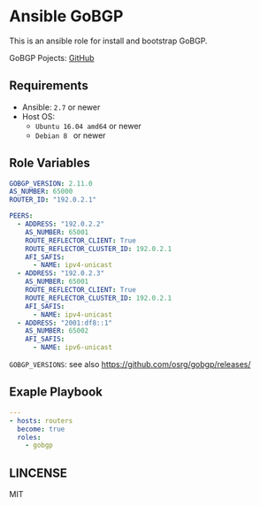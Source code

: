 # Ansible GoBGP

This is an ansible role for install and bootstrap GoBGP.

GoBGP Pojects: [GitHub](https://github.com/osrg/gobgp)

## Requirements
- Ansible: `2.7` or newer
- Host OS: 
  - `Ubuntu 16.04 amd64` or newer
  - `Debian 8 ` or newer


## Role Variables
```yml
GOBGP_VERSION: 2.11.0
AS_NUMBER: 65000
ROUTER_ID: "192.0.2.1"

PEERS:
  - ADDRESS: "192.0.2.2"
    AS_NUMBER: 65001
    ROUTE_REFLECTOR_CLIENT: True
    ROUTE_REFLECTOR_CLUSTER_ID: 192.0.2.1
    AFI_SAFIS:
      - NAME: ipv4-unicast
  - ADDRESS: "192.0.2.3"
    AS_NUMBER: 65001
    ROUTE_REFLECTOR_CLIENT: True
    ROUTE_REFLECTOR_CLUSTER_ID: 192.0.2.1
    AFI_SAFIS:
      - NAME: ipv4-unicast
  - ADDRESS: "2001:df8::1"
    AS_NUMBER: 65002
    AFI_SAFIS:
      - NAME: ipv6-unicast

```

`GOBGP_VERSIONS`: see also https://github.com/osrg/gobgp/releases/



## Exaple Playbook
```yml
---
- hosts: routers
  become: true
  roles:
    - gobgp

```


## LINCENSE
MIT